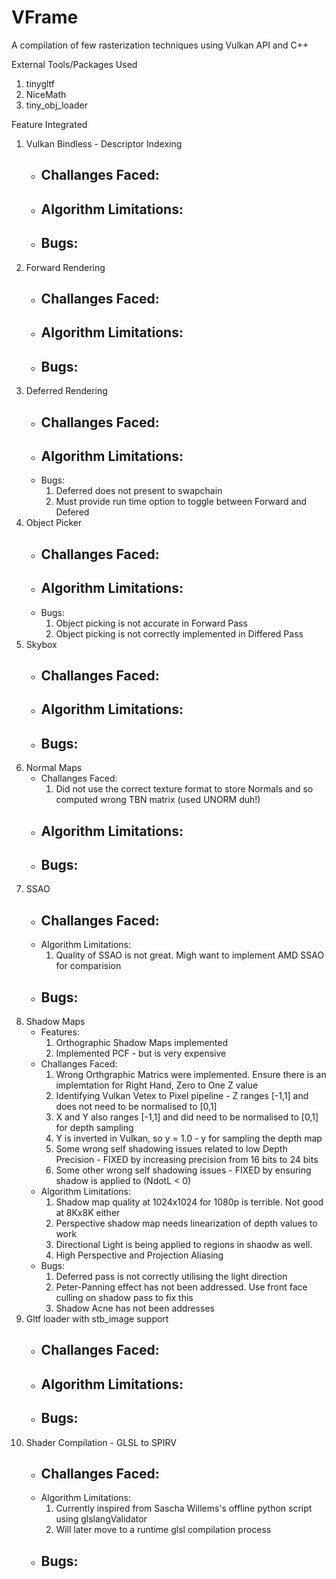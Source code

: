 # VFrame
 A compilation of few rasterization techniques using Vulkan API and C++

External Tools/Packages Used
1. tinygltf
2. NiceMath
3. tiny_obj_loader

Feature Integrated
1.	Vulkan Bindless - Descriptor Indexing
	- Challanges Faced:
		- 
	- Algorithm Limitations:
		- 
	- Bugs:
		- 
2.	Forward Rendering
	- Challanges Faced:
		- 
	- Algorithm Limitations:
		- 
	- Bugs:
		- 
3.	Deferred Rendering
	- Challanges Faced:
		- 
	- Algorithm Limitations:
		- 
	- Bugs:
		1. Deferred does not present to swapchain
		2. Must provide run time option to toggle between Forward and Defered
4.	Object Picker
	- Challanges Faced:
		- 
	- Algorithm Limitations:
		- 
	- Bugs:
		1. Object picking is not accurate in Forward Pass
		2. Object picking is not correctly implemented in Differed Pass
5.	Skybox
	- Challanges Faced:
		- 
	- Algorithm Limitations:
		- 
	- Bugs:
		- 
6.	Normal Maps
	- Challanges Faced:
		1. Did not use the correct texture format to store Normals and so computed wrong TBN matrix (used UNORM duh!)
	- Algorithm Limitations:
		- 
	- Bugs:
		- 
7.	SSAO
	- Challanges Faced:
		- 
	- Algorithm Limitations:
		1. Quality of SSAO is not great. Migh want to implement AMD SSAO for comparision
	- Bugs:
		- 
8.	Shadow Maps
	- Features:
		1. Orthographic Shadow Maps implemented
		2. Implemented PCF - but is very expensive
	- Challanges Faced:
		1. Wrong Orthgraphic Matrics were implemented. Ensure there is an implemtation for Right Hand, Zero to One Z value
		2. Identifying Vulkan Vetex to Pixel pipeline - Z ranges [-1,1] and does not need to be normalised to [0,1]
		3. X and Y also ranges [-1,1] and did need to be normalised to [0,1] for depth sampling
		4. Y is inverted in Vulkan, so y = 1.0 - y for sampling the depth map
		5. Some wrong self shadowing issues related to low Depth Precision - FIXED by increasing precision from 16 bits to 24 bits
		6. Some other wrong self shadowing issues - FIXED by ensuring shadow is applied to (NdotL < 0)
	- Algorithm Limitations:
		1. Shadow map quality at 1024x1024 for 1080p is terrible. Not good at 8Kx8K either
		2. Perspective shadow map needs linearization of depth values to work
		3. Directional Light is being applied to regions in shaodw as well.
		4. High Perspective and Projection Aliasing
	- Bugs:
		1. Deferred pass is not correctly utilising the light direction
		2. Peter-Panning effect has not been addressed.  Use front face culling on shadow pass to fix this 
		3. Shadow Acne has not been addresses
9.	Gltf loader with stb_image support
	- Challanges Faced:
		- 
	- Algorithm Limitations:
		- 
	- Bugs:
		- 
10. Shader Compilation - GLSL to SPIRV
	- Challanges Faced:
		- 
	- Algorithm Limitations:
		1. Currently inspired from Sascha Willems's offline python script using glslangValidator
        2. Will later move to a runtime glsl compilation process
	- Bugs:
		- 
